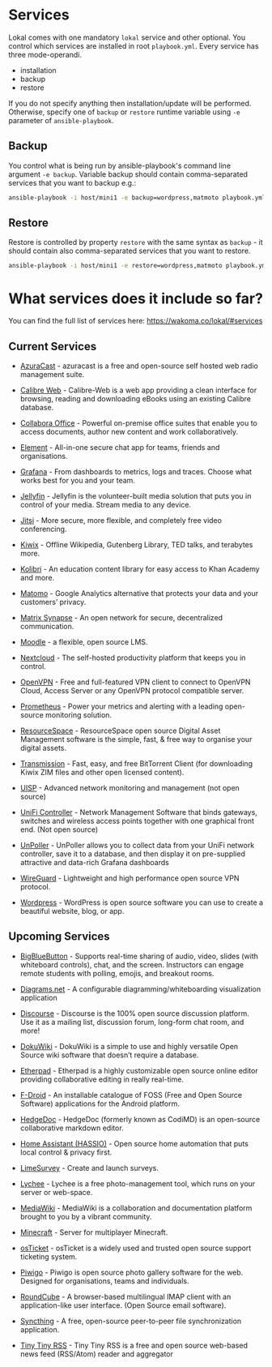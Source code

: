 # Services

Lokal comes with one mandatory `lokal` service and other optional. You control which services
are installed in root `playbook.yml`. Every service has three mode-operandi.

- installation
- backup
- restore

If you do not specify anything then installation/update will be performed. Otherwise, specify
one of `backup` or `restore` runtime variable using `-e` parameter of `ansible-playbook`.

## Backup

You control what is being run by ansible-playbook's command line argument `-e backup`. Variable
backup should contain comma-separated services that you want to backup e.g.:
```bash
ansible-playbook -i host/mini1 -e backup=wordpress,matmoto playbook.yml
```

## Restore

Restore is controlled by property `restore` with the same syntax as `backup` - it should contain also
comma-separated services that you want to restore.
```bash
ansible-playbook -i host/mini1 -e restore=wordpress,matmoto playbook.yml
```

# What services does it include so far?
You can find the full list of services here: https://wakoma.co/lokal/#services

## Current Services

* [AzuraCast](https://www.azuracast.com/) - azuracast is a free and open-source self hosted web radio management suite.

* [Calibre Web](https://github.com/janeczku/calibre-web) - Calibre-Web is a web app providing a clean interface for browsing, reading and downloading eBooks using an existing Calibre database.

* [Collabora Office](https://www.collaboraoffice.com/) - Powerful on-premise office suites that enable you to access documents, author new content and work collaboratively.

* [Element](https://element.io/) - All-in-one secure chat app for teams, friends and organisations.

* [Grafana](https://grafana.com/) - From dashboards to metrics, logs and traces. Choose what works best for you and your team.

* [Jellyfin](https://jellyfin.org/) - Jellyfin is the volunteer-built media solution that puts you in control of your media. Stream media to any device.

* [Jitsi](https://jitsi.org) - More secure, more flexible, and completely free video conferencing.

* [Kiwix](https://www.kiwix.org/en/) - Offline Wikipedia, Gutenberg Library, TED talks, and terabytes more.

* [Kolibri](https://learningequality.org/kolibri/) - An education content library for easy access to Khan Academy and more.

* [Matomo](https://matomo.org/) - Google Analytics alternative that protects your data and your customers’ privacy.

* [Matrix Synapse](https://matrix.org/) - An open network for secure, decentralized communication.

* [Moodle](https://moodle.com/) - a flexible, open source LMS.

* [Nextcloud](https://nextcloud.com/) - The self-hosted productivity platform that keeps you in control.

* [OpenVPN](https://openvpn.net/) - Free and full-featured VPN client to connect to OpenVPN Cloud, Access Server or any OpenVPN protocol compatible server.

* [Prometheus](https://prometheus.io/) - Power your metrics and alerting with a leading open-source monitoring solution.

* [ResourceSpace](https://www.resourcespace.com/) - ResourceSpace open source Digital Asset Management software is the simple, fast, & free way to organise your digital assets.

* [Transmission](https://transmissionbt.com/) - Fast, easy, and free BitTorrent Client (for downloading Kiwix ZIM files and other open licensed content).

* [UISP](https://uisp.ui.com/) - Advanced network monitoring and management (not open source)

* [UniFi Controller](https://www.ui.com/software/) - Network Management Software that binds gateways, switches and wireless access points together with one graphical front end. (Not open source)

* [UnPoller](https://unpoller.com/) - UnPoller allows you to collect data from your UniFi network controller, save it to a database, and then display it on pre-supplied attractive and data-rich Grafana dashboards

* [WireGuard](https://www.wireguard.com/) - Lightweight and high performance open source VPN protocol.

* [Wordpress](https://wordpress.org/) - WordPress is open source software you can use to create a beautiful website, blog, or app.

## Upcoming Services

* [BigBlueButton](https://bigbluebutton.org/) - Supports real-time sharing of audio, video, slides (with whiteboard controls), chat, and the screen. Instructors can engage remote students with polling, emojis, and breakout rooms.

* [Diagrams.net](https://www.diagrams.net/) - A configurable diagramming/whiteboarding visualization application

* [Discourse](https://www.discourse.org/) - Discourse is the 100% open source discussion platform. Use it as a mailing list, discussion forum, long-form chat room, and more!

* [DokuWiki](https://www.dokuwiki.org/dokuwiki) - DokuWiki is a simple to use and highly versatile Open Source wiki software that doesn’t require a database.

* [Etherpad](https://etherpad.org/) - Etherpad is a highly customizable open source online editor providing collaborative editing in really real-time.

* [F-Droid](https://f-droid.org/en/) - An installable catalogue of FOSS (Free and Open Source Software) applications for the Android platform.

* [HedgeDoc](https://hedgedoc.org/) - HedgeDoc (formerly known as CodiMD) is an open-source collaborative markdown editor.

* [Home Assistant (HASSIO)](https://www.home-assistant.io/) - Open source home automation that puts local control & privacy first. 

* [LimeSurvey](https://www.limesurvey.org/) - Create and launch surveys.

* [Lychee](https://lychee.electerious.com/) - Lychee is a free photo-management tool, which runs on your server or web-space.

* [MediaWiki](https://www.mediawiki.org/wiki/MediaWiki) - MediaWiki is a collaboration and documentation platform brought to you by a vibrant community.

* [Minecraft](https://www.minecraft.net/) - Server for multiplayer Minecraft.

* [osTicket](https://osticket.com/) - osTicket is a widely used and trusted open source support ticketing system.

* [Piwigo](https://piwigo.org/) - Piwigo is open source photo gallery software for the web. Designed for organisations, teams and individuals.

* [RoundCube](https://roundcube.net/) - A browser-based multilingual IMAP client with an application-like user interface. (Open Source email software).

* [Syncthing](https://syncthing.net/) - A free, open-source peer-to-peer file synchronization application.

* [Tiny Tiny RSS](https://tt-rss.org/) - Tiny Tiny RSS is a free and open source web-based news feed (RSS/Atom) reader and aggregator
